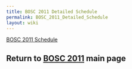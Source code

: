 ```yaml
---
title: BOSC 2011 Detailed Schedule
permalink: BOSC_2011_Detailed_Schedule
layout: wiki
---
```


[ BOSC 2011 Schedule](BOSC_2011_Schedule "wikilink")

## Return to **[ BOSC 2011](BOSC_2011 "wikilink")** main page
